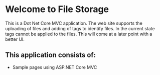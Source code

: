 # Welcome to File Storage

This is a Dot Net Core MVC application. The web site supports the uploading of files and adding of tags to identify files. 
In the current state tags cannot be applied to the files. This will come at a later point with a better UI. 


## This application consists of:

*   Sample pages using ASP.NET Core MVC
